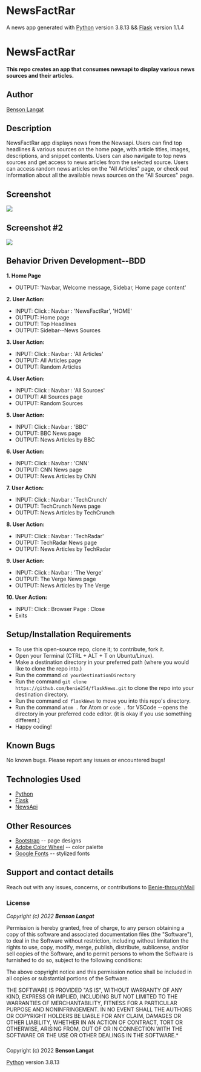 # NewsFactRar

A news app generated with [Python](https://www.python.org/) version 3.8.13 && [Flask](https://flask.palletsprojects.com/en/2.1.x/) version 1.1.4 

# NewsFactRar
#### This repo creates an app that consumes newsapi to display various news sources and their articles.
## Author
[Benson Langat](https://github.com/benie254)

## Description

NewsFactRar app displays news from the Newsapi. Users can find top headlines & various sources on the home page, with article titles, images, descriptions, and snippet contents. Users can also navigate to top news sources and get access to news articles from the selected source. Users can access random news articles on the "All Articles" page, or check out information about all the available news sources on the "All Sources" page.

## Screenshot

<img src="https://user-images.githubusercontent.com/99865051/167086707-fd20932e-fc73-4d1e-9770-c5be5b3cc3c7.png" >

## Screenshot #2

<img src="https://user-images.githubusercontent.com/99865051/167086811-1c8b249d-0ade-4085-b8fd-29313fa78d47.png">

## Behavior Driven Development--BDD

**1. Home Page**
   - OUTPUT: 'Navbar, Welcome message, Sidebar, Home page content'
   
**2. User Action:** 
   - INPUT:  Click : Navbar : 'NewsFactRar', 'HOME'
   - OUTPUT: Home page
   - OUTPUT: Top Headlines
   - OUTPUT: Sidebar--News Sources
   
**3. User Action:**
   - INPUT:  Click : Navbar : 'All Articles'
   - OUTPUT: All Articles page
   - OUTPUT: Random Articles
   
**4. User Action:**
   - INPUT:  Click : Navbar : 'All Sources'
   - OUTPUT: All Sources page
   - OUTPUT: Random Sources
   
**5. User Action:**
   - INPUT:  Click : Navbar : 'BBC'
   - OUTPUT: BBC News page
   - OUTPUT: News Articles by BBC
   
**6. User Action:**
   - INPUT:  Click : Navbar : 'CNN'
   - OUTPUT: CNN News page
   - OUTPUT: News Articles by CNN
   
**7. User Action:**
   - INPUT:  Click : Navbar : 'TechCrunch'
   - OUTPUT: TechCrunch News page
   - OUTPUT: News Articles by TechCrunch
   
**8. User Action:**
   - INPUT:  Click : Navbar : 'TechRadar'
   - OUTPUT: TechRadar News page
   - OUTPUT: News Articles by TechRadar
   
**9. User Action:**
   - INPUT:  Click : Navbar : 'The Verge'
   - OUTPUT: The Verge News page
   - OUTPUT: News Articles by The Verge
   
**10. User Action:**
   - INPUT:  Click : Browser Page : Close
   - Exits


## Setup/Installation Requirements

* To use this open-source repo, clone it; to contribute, fork it. 
* Open your Terminal (CTRL + ALT + T on Ubuntu/Linux). 
* Make a destination directory in your preferred path (where you would like to clone the repo into.)
* Run the command ``` cd yourDestinationDirectory ```
* Run the command ``` git clone https://github.com/benie254/flaskNews.git ``` to clone the repo into your destination directory. 
* Run the command ``` cd flaskNews ``` to move you into this repo's directory.
* Run the command ``` atom . ``` for Atom or ``` code . ``` for VSCode --opens the directory in your preferred code editor. (it is okay if you use something different.)
* Happy coding!

## Known Bugs

No known bugs. Please report any issues or encountered bugs! 

## Technologies Used

* [Python](https://www.python.org/) 
* [Flask](https://flask.palletsprojects.com/en/2.1.x/)
* [NewsApi](http://newsapi.org/)

## Other Resources 

* [Bootstrap](https://getbootstrap.com/) -- page designs
* [Adobe Color Wheel](https://color.adobe.com/) -- color palette 
* [Google Fonts](https://fonts.google.com) -- stylized fonts


## Support and contact details

Reach out with any issues, concerns, or contributions to [Benie-throughMail](davinci.monalissa@gmail.com)

### License

*Copyright (c) 2022* ***Benson Langat***

Permission is hereby granted, free of charge, to any person obtaining a copy
of this software and associated documentation files (the "Software"), to deal
in the Software without restriction, including without limitation the rights
to use, copy, modify, merge, publish, distribute, sublicense, and/or sell
copies of the Software, and to permit persons to whom the Software is
furnished to do so, subject to the following conditions:

The above copyright notice and this permission notice shall be included in all
copies or substantial portions of the Software.

THE SOFTWARE IS PROVIDED "AS IS", WITHOUT WARRANTY OF ANY KIND, EXPRESS OR
IMPLIED, INCLUDING BUT NOT LIMITED TO THE WARRANTIES OF MERCHANTABILITY,
FITNESS FOR A PARTICULAR PURPOSE AND NONINFRINGEMENT. IN NO EVENT SHALL THE
AUTHORS OR COPYRIGHT HOLDERS BE LIABLE FOR ANY CLAIM, DAMAGES OR OTHER
LIABILITY, WHETHER IN AN ACTION OF CONTRACT, TORT OR OTHERWISE, ARISING FROM,
OUT OF OR IN CONNECTION WITH THE SOFTWARE OR THE USE OR OTHER DEALINGS IN THE
SOFTWARE.*

###
Copyright (c) 2022 **Benson Langat**

[Python](https://www.python.org/) version 3.8.13
